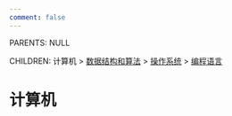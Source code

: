```yaml
---
comment: false
---
```


PARENTS: NULL

CHILDREN: 计算机 > [数据结构和算法](/gknows/数据结构和算法) > [操作系统](/gknows/操作系统) > [编程语言](/gknows/编程语言)

# 计算机
